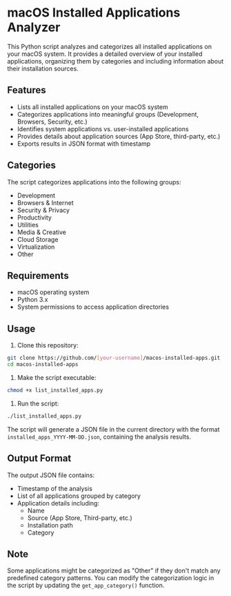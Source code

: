 # macOS Installed Applications Analyzer

This Python script analyzes and categorizes all installed applications on your macOS system. It provides a detailed overview of your installed applications, organizing them by categories and including information about their installation sources.

## Features

- Lists all installed applications on your macOS system
- Categorizes applications into meaningful groups (Development, Browsers, Security, etc.)
- Identifies system applications vs. user-installed applications
- Provides details about application sources (App Store, third-party, etc.)
- Exports results in JSON format with timestamp

## Categories

The script categorizes applications into the following groups:

- Development
- Browsers & Internet
- Security & Privacy
- Productivity
- Utilities
- Media & Creative
- Cloud Storage
- Virtualization
- Other

## Requirements

- macOS operating system
- Python 3.x
- System permissions to access application directories

## Usage

1. Clone this repository:

```bash
git clone https://github.com/[your-username]/macos-installed-apps.git
cd macos-installed-apps
```

1. Make the script executable:

```bash
chmod +x list_installed_apps.py
```

1. Run the script:

```bash
./list_installed_apps.py
```

The script will generate a JSON file in the current directory with the format `installed_apps_YYYY-MM-DD.json`, containing the analysis results.

## Output Format

The output JSON file contains:

- Timestamp of the analysis
- List of all applications grouped by category
- Application details including:
  - Name
  - Source (App Store, Third-party, etc.)
  - Installation path
  - Category

## Note

Some applications might be categorized as "Other" if they don't match any predefined category patterns. You can modify the categorization logic in the script by updating the `get_app_category()` function.
